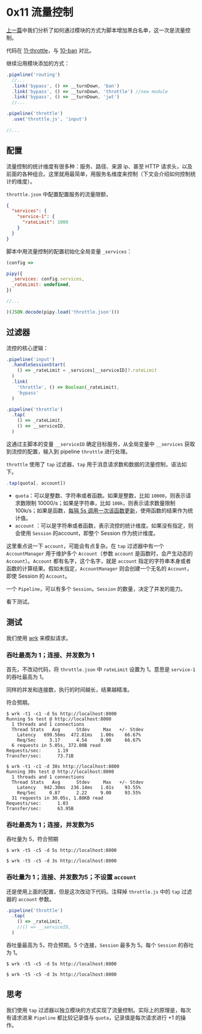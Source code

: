 # 0x11 流量控制

[上一篇](10-ban_zh.md)中我们分析了如何通过模块的方式为脚本增加黑白名单，这一次是流量控制。

代码在 [11-throttle](https://github.com/flomesh-io/pipy/tree/main/tutorial/11-throttle)，与 [10-ban](https://github.com/flomesh-io/pipy/tree/main/tutorial/10-ban) 对比。

继续沿用模块添加的方式：

```js
.pipeline('routing')
  //...
  .link('bypass', () => __turnDown, 'ban')
  .link('bypass', () => __turnDown, 'throttle') //new module
  .link('bypass', () => __turnDown, 'jwt')
  //...

.pipeline('throttle')
  .use('throttle.js', 'input')
  
//...
```

## 配置

流量控制的统计维度有很多种：服务、路径、来源 ip、甚至 HTTP 请求头，以及前面的各种组合。这里就用最简单，用服务名维度来控制（下文会介绍如何控制统计的维度）。

`throttle.json` 中配置配置服务的流量限额，

```json
{
  "services": {
    "service-1": {
      "rateLimit": 1000
    }
  }
}
```

脚本中用流量控制的配置初始化全局变量 `_services`：

```js
(config =>

pipy({
  _services: config.services,
  _rateLimit: undefined,
})

//...

)(JSON.decode(pipy.load('throttle.json')))
```

## 过滤器

流控的核心逻辑：

```js
.pipeline('input')
  .handleSessionStart(
    () => _rateLimit = _services[__serviceID]?.rateLimit
  )
  .link(
    'throttle', () => Boolean(_rateLimit),
    'bypass'
  )

.pipeline('throttle')
  .tap(
    () => _rateLimit,
    () => __serviceID,
  )
```

这通过主脚本的变量 `__serviceID` 确定目标服务，从全局变量中 `__services` 获取到流控的配置，输入到 pipeline `throttle` 进行处理。

`throttle` 使用了 `tap` 过滤器，`tap` 用于消息请求数和数据的流量控制，语法如下。

```js
.tap(quota[, account])
```

- `quota`：可以是整数、字符串或者函数。如果是整数，比如 `10000`，则表示请求数限制 10000/s；如果是字符串，比如 `100k`，则表示请求数量限制 100k/s；如果是函数，<u>每隔 5s 调用一次该函数更新</u>，使用函数的结果作为统计值。
- `account` ：可以是字符串或者函数，表示流控的统计维度。如果没有指定，则会使用 `Session` 的account，即整个 Session 作为统计维度。

这里重点说一下 `account`，可能会有点复杂。在 `tap` 过滤器中有一个 `AccountManager` 用于维护多个 `Account`（参数 `account` 是函数时，会产生动态的 `Account`）。`Account` 都有名字，这个名字，就是 `account` 指定的字符串本身或者函数的计算结果。假如未指定，`AccountManager` 则会创建一个无名的 `Account`，即使 Session 的 `Account`。

一个 `Pipeline`，可以有多个 `Session`。`Session` 的数量，决定了并发的能力。

看下测试。

## 测试

我们使用 [wrk](https://github.com/wg/wrk) 来模拟请求。

### 吞吐最高为 1；连接、并发数为 1

首先，不改动代码，将 `throttle.json` 中 `rateLimit` 设置为 1。意思是 `service-1` 的吞吐最高为 1。

同样的并发和连接数，执行的时间越长，结果越精准。

符合预期。

```shell
$ wrk -t1 -c1 -d 5s http://localhost:8000
Running 5s test @ http://localhost:8000
  1 threads and 1 connections
  Thread Stats   Avg      Stdev     Max   +/- Stdev
    Latency   699.56ms  472.81ms   1.00s    66.67%
    Req/Sec     3.17      4.54     9.00     66.67%
  6 requests in 5.05s, 372.00B read
Requests/sec:      1.19
Transfer/sec:      73.71B

$ wrk -t1 -c1 -d 30s http://localhost:8000
Running 30s test @ http://localhost:8000
  1 threads and 1 connections
  Thread Stats   Avg      Stdev     Max   +/- Stdev
    Latency   942.30ms  236.14ms   1.01s    93.55%
    Req/Sec     0.87      2.22     9.00     93.55%
  31 requests in 30.05s, 1.88KB read
Requests/sec:      1.03
Transfer/sec:      63.95B
```

### 吞吐最高为 1；连接，并发数为5

吞吐量为 5，符合预期

```shell
$ wrk -t5 -c5 -d 5s http://localhost:8000

$ wrk -t5 -c5 -d 3s http://localhost:8000

```

### 吞吐量为 1；连接、并发数为5；不设置 `account`

还是使用上面的配置，但是这次改动下代码。注释掉 `throttle.js` 中的 `tap` 过滤器的 `account` 参数。

```js
.pipeline('throttle')
  .tap(
    () => _rateLimit,
    //() => __serviceID,
  )
```

吞吐量最高为 5，符合预期。5 个连接，`Session` 最多为 5。每个 `Session` 的吞吐为 1。

```shell
$ wrk -t5 -c5 -d 5s http://localhost:8000

$ wrk -t5 -c5 -d 3s http://localhost:8000

```

## 思考

我们使用 `tap` 过滤器以独立模块的方式实现了流量控制。实际上的原理是，每次有请求进来 `Pipeline` 都比较记录值与 `quota`，记录值是每次请求进行 +1 的操作。

